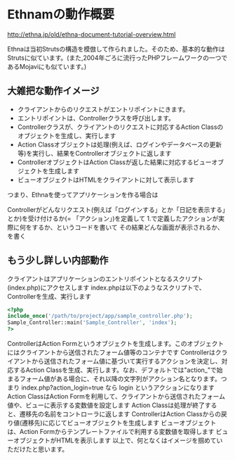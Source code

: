# Ethnamの動作概要

http://ethna.jp/old/ethna-document-tutorial-overview.html

Ethnaは当初Strutsの構造を模倣して作られました。そのため、基本的な動作はStrutsに似ています。(また,2004年ごろに流行ったPHPフレームワークの一つであるMojaviにも似ています。)


## 大雑把な動作イメージ

* クライアントからのリクエストがエントリポイントにきます。
* エントリポイントは、Controllerクラスを呼び出します。
* Controllerクラスが、クライアントのリクエストに対応するAction Classのオブジェクトを生成し、実行します
* Action Classオブジェクトは処理(例えば、ログインやデータベースの更新等)を実行し、結果をControllerオブジェクトに返します
* ControllerオブジェクトはAction Classが返した結果に対応するビューオブジェクトを生成します
* ビューオブジェクトはHTMLをクライアントに対して表示します

つまり、Ethnaを使ってアプリケーションを作る場合は

Controllerがどんなリクエスト(例えば「ログインする」とか「日記を表示する」とか)を受け付けるか(= 「アクション」)を定義して
1.で定義したアクションが実際に何をするか、というコードを書いて
その結果どんな画面が表示されるか、を書く


## もう少し詳しい内部動作

クライアントはアプリケーションのエントリポイントとなるスクリプト(index.php)にアクセスします
index.phpは以下のようなスクリプトで、Controllerを生成、実行します

```php
<?php
include_once('/path/to/project/app/sample_controller.php');
Sample_Controller::main('Sample_Controller', 'index');
?>
```

ControllerはAction Formというオブジェクトを生成します。このオブジェクトにはクライアントから送信されたフォーム値等のコンテナです
Controllerはクライアントから送信されたフォーム値に基づいて実行するアクションを決定し、対応するAction Classを生成、実行します。なお、デフォルトでは"action_"で始まるフォーム値がある場合に、それ以降の文字列がアクション名となります。つまり
index.php?action_login=true
なら
login
というアクションになります
Action ClassはAction Formを利用して、クライアントから送信されたフォーム値や、ビューに表示する変数値を設定します
Action Classは処理が終了すると、遷移先の名前をコントローラに返します
ControllerはAction Classからの戻り値(遷移先)に応じてビューオブジェクトを生成します
ビューオブジェクトは、Action Formからテンプレートファイルで利用する変数値を取得します
ビューオブジェクトがHTMLを表示します
以上で、何となくはイメージを掴めていただけたと思います。



